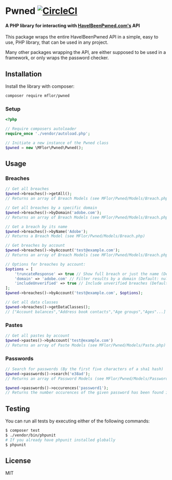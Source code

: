 # Pwned [![CircleCI](https://circleci.com/gh/MFlor/pwned.svg?style=svg)](https://circleci.com/gh/MFlor/pwned)
#### A PHP library for interacting with [HaveIBeenPwned.com's](https://haveibeenpwned.com/API/v2) API

This package wraps the entire HaveIBeenPwned API in a simple, easy to use, PHP library, that can be used in any project.

Many other packages wrapping the API, are either supposed to be used in a framework, or only wraps the password checker.

## Installation
Install the library with composer:
```bash
composer require mflor/pwned
```

### Setup
```php
<?php

// Require composers autoloader
require_once './vendor/autoload.php';

// Initiate a new instance of the Pwned class
$pwned = new \MFlor\Pwned\Pwned();
```

## Usage
### Breaches

```php
// Get all breaches
$pwned->breaches()->getAll();
// Returns an array of Breach Models (see MFlor/Pwned/Models/Breach.php)

// Get all breaches by a specific domain
$pwned->breaches()->byDomain('adobe.com');
// Returns an array of Breach Models (see MFlor/Pwned/Models/Breach.php)

// Get a breach by its name
$pwned->breaches()->byName('Adobe');
// Returns a Breach Model (see MFlor/Pwned/Models/Breach.php)

// Get breaches by account
$pwned->breaches()->byAccount('test@example.com');
// Returns an array of Breach Models (see MFlor/Pwned/Models/Breach.php)

// Options for breaches by account:
$options = [
    'truncateResponse' => true // Show full breach or just the name (Default: true)
    'domain' => 'adobe.com' // Filter results by a domain (Default: null)
    'includeUnverified' => true // Include unverified breaches (Default: false)
];
$pwned->breaches()->byAccount('test@example.com', $options);

// Get all data classes
$pwned->breaches()->getDataClasses();
// ["Account balances","Address book contacts","Age groups","Ages"...]
```

### Pastes
```php
// Get all pastes by account
$pwned->pastes()->byAccount('test@example.com')
// Returns an array of Paste Models (see MFlor/Pwned/Models/Paste.php)
```

### Passwords
```php
// Search for passwords (By the first five characters of a sha1 hash)
$pwned->passwords()->search('e38ad');
// Returns an array of Password Models (see MFlor/Pwned/Models/Password.php)

$pwned->passwords()->occurences('password1');
// Returns the number occurences of the given password has been found in leaks
```

## Testing
You can run all tests by executing either of the following commands:
```bash
$ composer test
$ ./vendor/bin/phpunit
# If you already have phpunit installed globally
$ phpunit
```

## License
MIT
